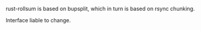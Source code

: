 rust-rollsum is based on bupsplit, which in turn is based on rsync chunking.

Interface liable to change.
